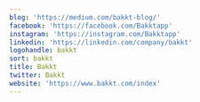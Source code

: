 ```yaml
---
blog: 'https://medium.com/bakkt-blog/'
facebook: 'https://facebook.com/Bakktapp'
instagram: 'https://instagram.com/Bakktapp'
linkedin: 'https://linkedin.com/company/bakkt'
logohandle: bakkt
sort: bakkt
title: Bakkt
twitter: Bakkt
website: 'https://www.bakkt.com/index'
---
```

